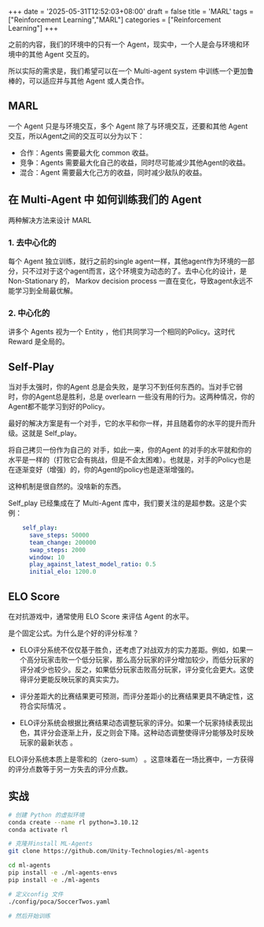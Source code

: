 +++
date = '2025-05-31T12:52:03+08:00'
draft = false
title = 'MARL'
tags = ["Reinforcement Learning","MARL"]
categories = ["Reinforcement Learning"]
+++

之前的内容，我们的环境中的只有一个 Agent，现实中，一个人是会与环境和环境中的其他 Agent 交互的。

所以实际的需求是，我们希望可以在一个 Multi-agent system 中训练一个更加鲁棒的，可以适应并与其他 Agent 或人类合作。

## MARL

一个 Agent 只是与环境交互，多个 Agent 除了与环境交互，还要和其他 Agent 交互，所以Agent之间的交互可以分为以下：

- 合作：Agents 需要最大化 common 收益。
- 竞争：Agents 需要最大化自己的收益，同时尽可能减少其他Agent的收益。
- 混合：Agent 需要最大化己方的收益，同时减少敌队的收益。


## 在 Multi-Agent 中 如何训练我们的 Agent

两种解决方法来设计 MARL

### 1. 去中心化的

每个 Agent 独立训练，就行之前的single agent一样，其他agent作为环境的一部分，只不过对于这个agent而言，这个环境变为动态的了。去中心化的设计，是 Non-Stationary 的， Markov decision process 一直在变化，导致agent永远不能学习到全局最优解。

### 2. 中心化的

讲多个 Agents 视为一个 Entity ，他们共同学习一个相同的Policy。这时代 Reward 是全局的。


## Self-Play

当对手太强时，你的Agent 总是会失败，是学习不到任何东西的。当对手它弱时，你的Agent总是胜利，总是 overlearn 一些没有用的行为。这两种情况，你的Agent都不能学习到好的Policy。

最好的解决方案是有一个对手，它的水平和你一样，并且随着你的水平的提升而升级。这就是 Self_play。

将自己拷贝一份作为自己的 对手，如此一来，你的Agent 的对手的水平就和你的水平是一样的（打败它会有挑战，但是不会太困难）。也就是，对手的Policy也是在逐渐变好（增强）的，你的Agent的policy也是逐渐增强的。

这种机制是很自然的。没啥新的东西。

Self_play 已经集成在了 Multi-Agent 库中，我们要关注的是超参数。这是个实例：

~~~yml
    self_play:
      save_steps: 50000
      team_change: 200000
      swap_steps: 2000
      window: 10
      play_against_latest_model_ratio: 0.5
      initial_elo: 1200.0
~~~

## ELO Score

在对抗游戏中，通常使用 ELO Score 来评估 Agent 的水平。

是个固定公式。为什么是个好的评分标准？

- ELO评分系统不仅仅基于胜负，还考虑了对战双方的实力差距。例如，如果一个高分玩家击败一个低分玩家，那么高分玩家的评分增加较少，而低分玩家的评分减少也较少。反之，如果低分玩家击败高分玩家，评分变化会更大。这使得评分更能反映玩家的真实实力。

- 评分差距大的比赛结果更可预测，而评分差距小的比赛结果更具不确定性，这符合实际情况 。

- ELO评分系统会根据比赛结果动态调整玩家的评分。如果一个玩家持续表现出色，其评分会逐渐上升，反之则会下降。这种动态调整使得评分能够及时反映玩家的最新状态 。

ELO评分系统本质上是零和的（zero-sum） 。这意味着在一场比赛中，一方获得的评分点数等于另一方失去的评分点数。

## 实战

~~~sh
# 创建 Python 的虚拟环境
conda create --name rl python=3.10.12
conda activate rl

# 克隆并install ML-Agents
git clone https://github.com/Unity-Technologies/ml-agents

cd ml-agents
pip install -e ./ml-agents-envs
pip install -e ./ml-agents

# 定义config 文件
./config/poca/SoccerTwos.yaml

# 然后开始训练
~~~

